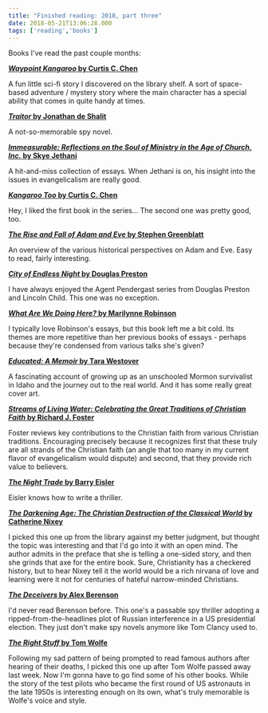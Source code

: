 ```yaml
---
title: "Finished reading: 2018, part three"
date: 2018-05-21T13:06:28.000
tags: ['reading','books']
---
```


Books I've read the past couple months:

**[_Waypoint Kangaroo_ by Curtis C. Chen](https://amzn.to/2LjPNLB)**

A fun little sci-fi story I discovered on the library shelf. A sort of space-based adventure / mystery story where the main character has a special ability that comes in quite handy at times.

**[_Traitor_ by Jonathan de Shalit](https://amzn.to/2s1chIs)**

A not-so-memorable spy novel.

**[_Immeasurable: Reflections on the Soul of Ministry in the Age of Church, Inc._ by Skye Jethani](https://amzn.to/2GBlGM9)**

A hit-and-miss collection of essays. When Jethani is on, his insight into the issues in evangelicalism are really good.

**[_Kangaroo Too_ by Curtis C. Chen](https://amzn.to/2kdWO4s)**

Hey, I liked the first book in the series... The second one was pretty good, too.

**[_The Rise and Fall of Adam and Eve_ by Stephen Greenblatt](https://amzn.to/2LjsKAv)**

An overview of the various historical perspectives on Adam and Eve. Easy to read, fairly interesting.

**[_City of Endless Night_ by Douglas Preston](https://amzn.to/2GzR9OU)**

I have always enjoyed the Agent Pendergast series from Douglas Preston and Lincoln Child. This one was no exception.

**[_What Are We Doing Here?_ by Marilynne Robinson](https://amzn.to/2KJZtya)**

I typically love Robinson's essays, but this book left me a bit cold. Its themes are more repetitive than her previous books of essays - perhaps because they're condensed from various talks she's given?

**[_Educated: A Memoir_ by Tara Westover](https://amzn.to/2GzRwcg)**

A fascinating account of growing up as an unschooled Mormon survivalist in Idaho and the journey out to the real world. And it has some really great cover art.

**[_Streams of Living Water: Celebrating the Great Traditions of Christian Faith_ by Richard J. Foster](https://amzn.to/2Ize7Yk)**

Foster reviews key contributions to the Christian faith from various Christian traditions. Encouraging precisely because it recognizes first that these truly are all strands of the Christian faith (an angle that too many in my current flavor of evangelicalism would dispute) and second, that they provide rich value to believers.

**[_The Night Trade_ by Barry Eisler](https://amzn.to/2rVqN4y)**

Eisler knows how to write a thriller.

**[_The Darkening Age: The Christian Destruction of the Classical World_ by Catherine Nixey](https://amzn.to/2kcDPY3)**

I picked this one up from the library against my better judgment, but thought the topic was interesting and that I'd go into it with an open mind. The author admits in the preface that she is telling a one-sided story, and then she grinds that axe for the entire book. Sure, Christianity has a checkered history, but to hear Nixey tell it the world would be a rich nirvana of love and learning were it not for centuries of hateful narrow-minded Christians.

**[_The Deceivers_ by Alex Berenson](https://amzn.to/2LkYNQS)**

I'd never read Berenson before. This one's a passable spy thriller adopting a ripped-from-the-headlines plot of Russian interference in a US presidential election. They just don't make spy novels anymore like Tom Clancy used to.

**[_The Right Stuff_ by Tom Wolfe](https://amzn.to/2Li3smx)**

Following my sad pattern of being prompted to read famous authors after hearing of their deaths, I picked this one up after Tom Wolfe passed away last week. Now I'm gonna have to go find some of his other books. While the story of the test pilots who became the first round of US astronauts in the late 1950s is interesting enough on its own, what's truly memorable is Wolfe's voice and style.
